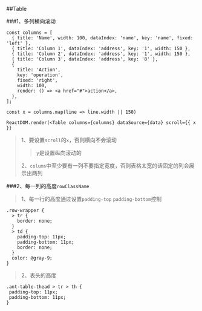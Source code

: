 ##Table

###1、多列横向滚动
```javascripg
const columns = [
  { title: 'Name', width: 100, dataIndex: 'name', key: 'name', fixed: 'left' },
  { title: 'Column 1', dataIndex: 'address', key: '1', width: 150 },
  { title: 'Column 2', dataIndex: 'address', key: '1', width: 150 },
  { title: 'Column 3', dataIndex: 'address', key: '8' },
  {
    title: 'Action',
    key: 'operation',
    fixed: 'right',
    width: 100,
    render: () => <a href="#">action</a>,
  },
];

const x = columns.map(line => line.width || 150)

ReactDOM.render(<Table columns={columns} dataSource={data} scroll={{ x }}

```
> 1、要设置`scroll`的`x`，否则横向不会滚动
> >`y`是设置纵向滚动的
> 
> 2、`colums`中至少要有一列不要指定宽度，否则表格太宽的话固定的列会展示出两列

###2、每一列的高度`rowClassName`
> 1、每一行的高度通过设置`padding-top` `padding-bottom`控制
>
```less
.row-wrapper {
  > tr {
    border: none;
  }
  > td {
    padding-top: 11px;
    padding-bottom: 11px;
    border: none;
  }
  color: @gray-9;
}
```
> 2、表头的高度
>
 ```
 .ant-table-thead > tr > th {
  padding-top: 11px;
  padding-bottom: 11px;
}
 ```
